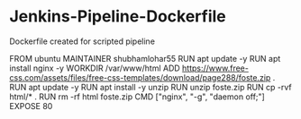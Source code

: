 # Jenkins-Pipeline-Dockerfile
Dockerfile created for scripted pipeline

  FROM ubuntu
  MAINTAINER shubhamlohar55
  RUN apt update -y
  RUN apt install nginx -y
  WORKDIR /var/www/html
  ADD https://www.free-css.com/assets/files/free-css-templates/download/page288/foste.zip .
  RUN apt update -y
  RUN apt install -y unzip
  RUN unzip foste.zip
  RUN cp -rvf html/* .
  RUN rm -rf html foste.zip
  CMD ["nginx", "-g", "daemon off;"]
  EXPOSE 80
